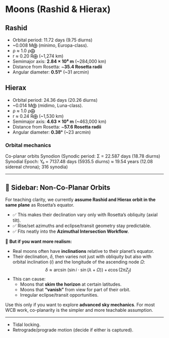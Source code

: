 # Moons (Rashid & Hierax)
## Rashid
- Orbital period: 11.72 days (9.75 diurns)
- ~0.008 M⨁ (minimo, Europa-class).
- ρ ≈ 1.0 ρ⨁
- r ≈ 0.20 R⨁ (~1,274 km)
- Semimajor axis: **2.84 × 10⁸ m** (~284,000 km)
- Distance from Rosetta: ~**35.4 Rosetta radii**
- Angular diameter: **0.51°** (~31 arcmin)
## Hierax
- Orbital period: 24.36 days (20.26 diurns)
- ~0.014 M⨁ (midimo, Luna-class).
- ρ ≈ 1.0 ρ⨁
- r ≈ 0.24 R⨁ (~1,530 km)
- Semimajor axis: **4.63 × 10⁸ m** (~463,000 km)    
- Distance from Rosetta: ~**57.6 Rosetta radii**
- Angular diameter: **0.38°** (~23 arcmin)

### Orbital mechanics
Co-planar orbits
Synodion (Synodic period: Σ = 22.587 days (18.78 diurns)
Synodial Epoch: Y₀ = 7137.48 days (5935.5 diurns) ≈ 19.54 years (12.08 sidereal chrona); 316 synodia)

---

## 📎 Sidebar: Non-Co-Planar Orbits

For teaching clarity, we currently **assume Rashid and Hierax orbit in the same plane** as Rosetta’s equator.  
- ✅ This makes their declination vary only with Rosetta’s obliquity (axial tilt).  
- ✅ Rise/set azimuths and eclipse/transit geometry stay predictable.  
- ✅ Fits neatly into the **Azimuthal Intersection Workflow**.

👋 **But if you want more realism:**  
- Real moons often have **inclinations** relative to their planet’s equator.  
- Their declination, $\delta$, then varies not just with obliquity but also with orbital inclination ($i$) and the longitude of the ascending node $\Omega$:
$$
\delta \approx \arcsin\!\big(\sin i \cdot \sin(\lambda + \Omega)\big) \;+\; \epsilon \cos(2 \pi Z_f)
$$
- This can cause:  
  - Moons that **skim the horizon** at certain latitudes.  
  - Moons that **“vanish”** from view for part of their orbit.  
  - Irregular eclipse/transit opportunities.

Use this only if you want to explore **advanced sky mechanics**. For most WCB work, co-planarity is the simpler and more teachable assumption.

---


- Tidal locking.    
- Retrograde/prograde motion (decide if either is captured).
